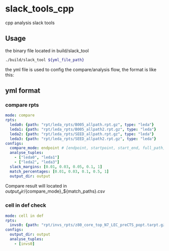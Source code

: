 # slack_tools_cpp

cpp analysis slack tools

## Usage

the binary file located in build/slack_tool

```bash
./build/slack_tool ${yml_file_path}
```

the yml file is used to config the compare/analysis flow, the format is like
this:

## yml format

### compare rpts

```yml
mode: compare
rpts:
  leda0: {path: "rpt/leda_rpts/B005_allpath.rpt.gz", type: "leda"}
  leda1: {path: "rpt/leda_rpts/B005_allpath2.rpt.gz", type: "leda"}
  leda2: {path: "rpt/leda_rpts/SEED_allpath.rpt.gz", type: "leda"}
  leda3: {path: "rpt/leda_rpts/SEED_allpath2.rpt.gz", type: "leda"}
configs:
  compare_mode: endpoint # [endpoint, startpoint, start_end, full_path]
  analyse_tuples:
    - ["leda0", "leda1"]
    - ["leda2", "leda3"]
  slack_margins: [0.01, 0.03, 0.05, 0.1, 1]
  match_percentages: [0.01, 0.03, 0.1, 0.5, 1]
  output_dir: output
```

Compare result will located in ${output_dir}/${compare_mode}_${match_paths}.csv

### cell in def check

```yml
mode: cell in def
rpts:
  invs0: {path: "rpt/invs_rpts/z80_core_top_N7_LEC_preCTS_popt.tarpt.gz", type: "invs", def: "rpt/defs/z80_core_top_N7_LEC_placeOpt.def"}
configs:
  output_dir: output
  analyse_tuples:
    - [invs0]
```
